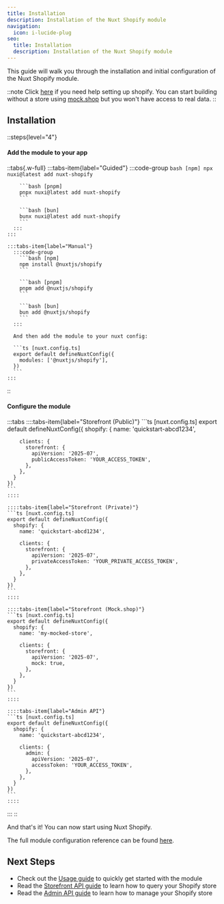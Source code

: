 ```yaml
---
title: Installation
description: Installation of the Nuxt Shopify module
navigation:
  icon: i-lucide-plug
seo:
  title: Installation
  description: Installation of the Nuxt Shopify module
---
```


This guide will walk you through the installation and initial configuration of the Nuxt Shopify module.

::note
Click [here](/essentials/setup-shopify) if you need help setting up shopify.
You can start building without a store using [mock.shop](https://mock.shop) but you won't have access to real data.
::

## Installation

::steps{level="4"}

  #### Add the module to your app

  ::tabs{.w-full}
    :::tabs-item{label="Guided"}
      :::code-group
        ```bash [npm]
        npx nuxi@latest add nuxt-shopify
        ```

        ```bash [pnpm]
        pnpx nuxi@latest add nuxt-shopify
        ```

        ```bash [bun]
        bunx nuxi@latest add nuxt-shopify
        ```
      :::
    :::

    :::tabs-item{label="Manual"}
      :::code-group
        ```bash [npm]
        npm install @nuxtjs/shopify
        ```

        ```bash [pnpm]
        pnpm add @nuxtjs/shopify
        ```

        ```bash [bun]
        bun add @nuxtjs/shopify
        ```
      :::

      And then add the module to your nuxt config:

      ```ts [nuxt.config.ts]
      export default defineNuxtConfig({
        modules: ['@nuxtjs/shopify'],
      })
      ```
    :::
  ::

  #### Configure the module

  :::tabs
    ::::tabs-item{label="Storefront (Public)"}
    ```ts [nuxt.config.ts]
    export default defineNuxtConfig({
      shopify: {
        name: 'quickstart-abcd1234',

        clients: {
          storefront: {
            apiVersion: '2025-07',
            publicAccessToken: 'YOUR_ACCESS_TOKEN',
          },
        },
      }
    })
    ```
    ::::

    ::::tabs-item{label="Storefront (Private)"}
    ```ts [nuxt.config.ts]
    export default defineNuxtConfig({
      shopify: {
        name: 'quickstart-abcd1234',

        clients: {
          storefront: {
            apiVersion: '2025-07',
            privateAccessToken: 'YOUR_PRIVATE_ACCESS_TOKEN',
          },
        },
      }
    })
    ```
    ::::

    ::::tabs-item{label="Storefront (Mock.shop)"}
    ```ts [nuxt.config.ts]
    export default defineNuxtConfig({
      shopify: {
        name: 'my-mocked-store',

        clients: {
          storefront: {
            apiVersion: '2025-07',
            mock: true,
          },
        },
      }
    })
    ```
    ::::

    ::::tabs-item{label="Admin API"}
    ```ts [nuxt.config.ts]
    export default defineNuxtConfig({
      shopify: {
        name: 'quickstart-abcd1234',

        clients: {
          admin: {
            apiVersion: '2025-07',
            accessToken: 'YOUR_ACCESS_TOKEN',
          },
        },
      }
    })
    ```
    ::::
  :::
::

And that's it! You can now start using Nuxt Shopify.

The full module configuration reference can be found [here](/essentials/configuration).

## Next Steps

- Check out the [Usage guide](/getting-started/usage) to quickly get started with the module
- Read the [Storefront API guide](/essentials/storefront) to learn how to query your Shopify store
- Read the [Admin API guide](/essentials/admin) to learn how to manage your Shopify store
